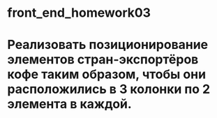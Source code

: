 # front_end_homework03
# Реализовать позиционирование элементов стран-экспортёров кофе таким образом, чтобы они расположились в 3 колонки по 2 элемента в каждой.
